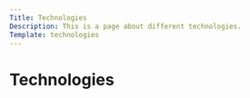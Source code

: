 ```yaml
---
Title: Technologies
Description: This is a page about different technologies.
Template: technologies
---
```


Technologies
=============
